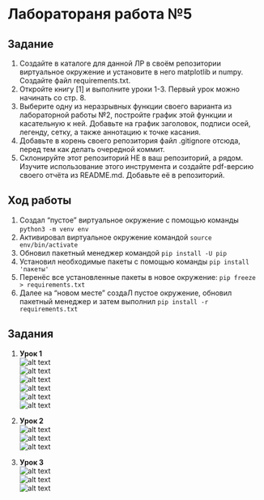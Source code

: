 # Лаборатораня работа №5
## Задание
1. Создайте в каталоге для данной ЛР в своём репозитории виртуальное окружение и установите в него matplotlib и numpy. Создайте файл requirements.txt.
2. Откройте книгу [1] и выполните уроки 1-3. Первый урок можно начинать со стр. 8.
3. Выберите одну из неразрывных функции своего варианта из лабораторной работы №2, постройте график этой функции и касательную к ней. Добавьте на график заголовок, подписи осей, легенду, сетку, а также аннотацию к точке касания.
4. Добавьте в корень своего репозитория файл .gitignore отсюда, перед тем как делать очередной коммит.
5. Склонируйте этот репозиторий НЕ в ваш репозиторий, а рядом. Изучите использование этого инструмента и создайте pdf-версию своего отчёта из README.md. Добавьте её в репозиторий.
## Ход работы
1. Cоздал “пустое” виртуальное окружение с помощью команды `python3 -m venv env` 
2. Активировал виртуальное окружение командой `source env/bin/activate`
3. Обновил пакетный менеджер командой `pip install -U pip`
4. Установил необходимые пакеты с помощью команды `pip install 'пакеты'`
5. Перенёс все установленные пакеты в новое окружение: `pip freeze > requirements.txt`
6. Далее на “новом месте” создаЛ пустое окружение, обновил пакетный менеджер и затем выполнил `pip install -r requirements.txt`

## Задания
1. **Урок 1**  
![alt text](1.2.png)  
![alt text](1.3.png)  
![alt text](1.4.png)  
![alt text](1.5.png)  
![alt text](1.6.png)  
![alt text](1.8.png)  
  
2. **Урок 2**  
![alt text](2.1.png)  
![alt text](2.3_.png)  
![alt text](2.4.png)  

3. **Урок 3**  
![alt text](3.1.png)  
![alt text](3.png)  
![alt text](3.5.png)